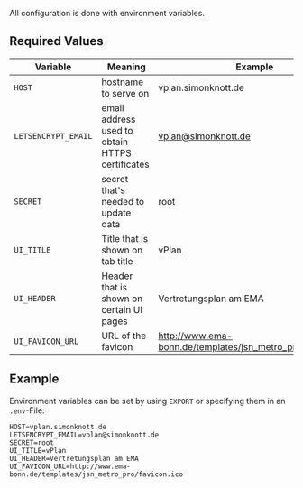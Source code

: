 All configuration is done with environment variables.

## Required Values

| Variable            |  Meaning                                        | Example                                                    |
| ------------------- | ----------------------------------------------- | ---------------------------------------------------------- |
| `HOST`              | hostname to serve on                            | vplan.simonknott.de                                        |
| `LETSENCRYPT_EMAIL` | email address used to obtain HTTPS certificates | vplan@simonknott.de                                        |
| `SECRET`            | secret that's needed to update data             | root                                                       |
| `UI_TITLE`          | Title that is shown on tab title                | vPlan                                                      |
| `UI_HEADER`         | Header that is shown on certain UI pages        | Vertretungsplan am EMA                                     |
| `UI_FAVICON_URL`    | URL of the favicon                              | http://www.ema-bonn.de/templates/jsn_metro_pro/favicon.ico |

## Example

Environment variables can be set by using `EXPORT` or specifying them in an `.env`-File:

```env
HOST=vplan.simonknott.de
LETSENCRYPT_EMAIL=vplan@simonknott.de
SECRET=root
UI_TITLE=vPlan
UI_HEADER=Vertretungsplan am EMA
UI_FAVICON_URL=http://www.ema-bonn.de/templates/jsn_metro_pro/favicon.ico
```
